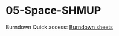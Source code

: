# 05-Space-SHMUP
 
Burndown Quick access: 
[Burndown sheets](https://docs.google.com/spreadsheets/d/1-Je3k_H4SGnTRSHUtTqL3J4jWhGL10AaKlOYVu0uDeo/edit#gid=1060632366)
